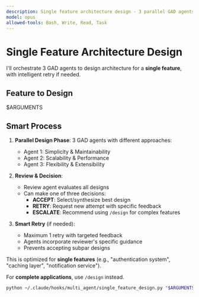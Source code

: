 ```yaml
---
description: Single feature architecture design - 3 parallel GAD agents with smart retry
model: opus
allowed-tools: Bash, Write, Read, Task
---
```


# Single Feature Architecture Design

I'll orchestrate 3 GAD agents to design architecture for a **single feature**, with intelligent retry if needed.

## Feature to Design
$ARGUMENTS

## Smart Process

1. **Parallel Design Phase**: 3 GAD agents with different approaches:
   - Agent 1: Simplicity & Maintainability
   - Agent 2: Scalability & Performance  
   - Agent 3: Flexibility & Extensibility

2. **Review & Decision**:
   - Review agent evaluates all designs
   - Can make one of three decisions:
     - **ACCEPT**: Select/synthesize best design
     - **RETRY**: Request new attempt with specific feedback
     - **ESCALATE**: Recommend using `/design` for complex features

3. **Smart Retry** (if needed):
   - Maximum 1 retry with targeted feedback
   - Agents incorporate reviewer's specific guidance
   - Prevents accepting subpar designs

This is optimized for **single features** (e.g., "authentication system", "caching layer", "notification service").

For **complete applications**, use `/design` instead.

```bash
python ~/.claude/hooks/multi_agent/single_feature_design.py "$ARGUMENTS"
```